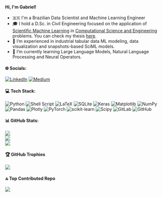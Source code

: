 #### Hi, I'm Gabriel!
- 🇧🇷 I'm a Brazilian Data Scientist and Machine Learning Engineer
- 🎓 I hold a D.Sc. in Civil Engineering focused on the application of [Scientific Machine Learning](https://sites.brown.edu/bergen-lab/research/what-is-sciml/) in [Computational Science and Engineering](https://en.wikipedia.org/wiki/Computer_science_and_engineering) problems. You can check my thesis [here](https://www.coc.ufrj.br/pt/teses-de-doutorado/662-2022-2/10236-gabriel-freguglia-barros).
- 🧠 I’m experienced in industrial tabular data ML modeling, data visualization and snapshots-based SciML models.
- 🌱 I’m currently learning Large Language Models, Natural Language Processing and Neural Operators.


#### 🌐 Socials:
[![LinkedIn](https://img.shields.io/badge/LinkedIn-%230077B5.svg?logo=linkedin&logoColor=white)](https://linkedin.com/in/https://www.linkedin.com/in/gabrielfbarros/) [![Medium](https://img.shields.io/badge/Medium-12100E?logo=medium&logoColor=white)](https://medium.com/@https://medium.com/@gfbarros) 

#### 💻 Tech Stack:
![Python](https://img.shields.io/badge/python-3670A0?style=for-the-badge&logo=python&logoColor=ffdd54) 
![Shell Script](https://img.shields.io/badge/shell_script-%23121011.svg?style=for-the-badge&logo=gnu-bash&logoColor=white) 
![LaTeX](https://img.shields.io/badge/latex-%23008080.svg?style=for-the-badge&logo=latex&logoColor=white) 
![SQLite](https://img.shields.io/badge/sqlite-%2307405e.svg?style=for-the-badge&logo=sqlite&logoColor=white) 
![Keras](https://img.shields.io/badge/Keras-%23D00000.svg?style=for-the-badge&logo=Keras&logoColor=white) 
![Matplotlib](https://img.shields.io/badge/Matplotlib-%23ffffff.svg?style=for-the-badge&logo=Matplotlib&logoColor=black) 
![NumPy](https://img.shields.io/badge/numpy-%23013243.svg?style=for-the-badge&logo=numpy&logoColor=white) 
![Pandas](https://img.shields.io/badge/pandas-%23150458.svg?style=for-the-badge&logo=pandas&logoColor=white) 
![Plotly](https://img.shields.io/badge/Plotly-%233F4F75.svg?style=for-the-badge&logo=plotly&logoColor=white) 
![PyTorch](https://img.shields.io/badge/PyTorch-%23EE4C2C.svg?style=for-the-badge&logo=PyTorch&logoColor=white) 
![scikit-learn](https://img.shields.io/badge/scikit--learn-%23F7931E.svg?style=for-the-badge&logo=scikit-learn&logoColor=white) 
![Scipy](https://img.shields.io/badge/SciPy-%230C55A5.svg?style=for-the-badge&logo=scipy&logoColor=%white) 
![GitLab](https://img.shields.io/badge/gitlab-%23181717.svg?style=for-the-badge&logo=gitlab&logoColor=white) 
![GitHub](https://img.shields.io/badge/github-%23121011.svg?style=for-the-badge&logo=github&logoColor=white)
<!--
![Apache Spark](https://img.shields.io/badge/Apache%20Spark-FDEE21?style=for-the-badge&logo=apachespark&logoColor=black) 
![mlflow](https://img.shields.io/badge/mlflow-%23d9ead3.svg?style=for-the-badge&logo=numpy&logoColor=blue) 
![TensorFlow](https://img.shields.io/badge/TensorFlow-%23FF6F00.svg?style=for-the-badge&logo=TensorFlow&logoColor=white) 
-->
#### 📊 GitHub Stats:
![](https://github-readme-stats.vercel.app/api?username=gf-barros&theme=onedark&hide_border=false&include_all_commits=false&count_private=false)<br/>
![](https://github-readme-streak-stats.herokuapp.com/?user=gf-barros&theme=onedark&hide_border=false)<br/>
![](https://github-readme-stats.vercel.app/api/top-langs/?username=gf-barros&theme=onedark&hide_border=false&include_all_commits=false&count_private=false&layout=compact)

#### 🏆 GitHub Trophies
![](https://github-profile-trophy.vercel.app/?username=gf-barros&theme=onedark&no-frame=false&no-bg=true&margin-w=4)

#### 🔝 Top Contributed Repo
![](https://github-contributor-stats.vercel.app/api?username=gf-barros&limit=5&theme=one_dark_pro&combine_all_yearly_contributions=true)

<!-- Proudly created with GPRM ( https://gprm.itsvg.in ) -->
